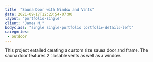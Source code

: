 ```yaml
---
title: "Sauna Door with Window and Vents"
date: 2021-09-17T12:20:54-07:00
layout: "portfolio-single"
client: "James M."
bodyclass: "single single-portfolio portfolio-details-left"
categories:
 - outdoor
---
```

This project entailed creating a custom size sauna door and frame. The sauna
door features 2 closable vents as well as a window.
